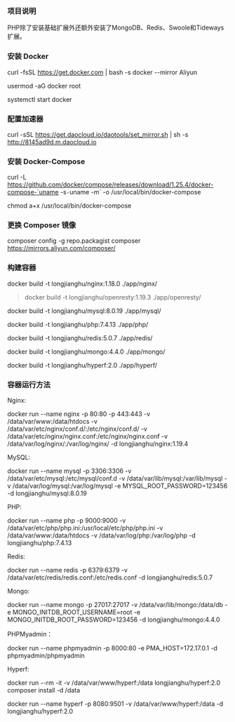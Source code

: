 ### 项目说明

PHP除了安装基础扩展外还额外安装了MongoDB、Redis、Swoole和Tideways扩展。

### 安装 Docker

curl -fsSL https://get.docker.com | bash -s docker --mirror Aliyun

usermod -aG docker  root

systemctl start docker

### 配置加速器

curl -sSL https://get.daocloud.io/daotools/set_mirror.sh | sh -s http://8145ad9d.m.daocloud.io

### 安装 Docker-Compose

curl -L https://github.com/docker/compose/releases/download/1.25.4/docker-compose-`uname -s`-`uname -m` -o /usr/local/bin/docker-compose

chmod a+x /usr/local/bin/docker-compose

### 更换 Composer 镜像

composer config -g repo.packagist composer https://mirrors.aliyun.com/composer/

### 构建容器


docker build -t longjianghu/nginx:1.18.0 ./app/nginx/

> docker build -t longjianghu/openresty:1.19.3 ./app/openresty/

docker build -t longjianghu/mysql:8.0.19 ./app/mysql/

docker build -t longjianghu/php:7.4.13 ./app/php/

docker build -t longjianghu/redis:5.0.7 ./app/redis/

docker build -t longjianghu/mongo:4.4.0 ./app/mongo/

docker build -t longjianghu/hyperf:2.0 ./app/hyperf/

### 容器运行方法

Nginx:

docker run --name nginx -p 80:80 -p 443:443 -v /data/var/www:/data/htdocs -v /data/var/etc/nginx/conf.d/:/etc/nginx/conf.d/ -v /data/var/etc/nginx/nginx.conf:/etc/nginx/nginx.conf -v /data/var/log/nginx/:/var/log/nginx/ -d longjianghu/nginx:1.19.4

MySQL:

docker run --name mysql -p 3306:3306 -v /data/var/etc/mysql:/etc/mysql/conf.d -v /data/var/lib/mysql:/var/lib/mysql -v /data/var/log/mysql:/var/log/mysql -e MYSQL_ROOT_PASSWORD=123456 -d longjianghu/mysql:8.0.19

PHP:

docker run --name php -p 9000:9000 -v /data/var/etc/php/php.ini:/usr/local/etc/php/php.ini -v /data/var/www:/data/htdocs -v /data/var/log/php:/var/log/php -d longjianghu/php:7.4.13

Redis:

docker run --name redis -p 6379:6379 -v /data/var/etc/redis/redis.conf:/etc/redis.conf -d longjianghu/redis:5.0.7

Mongo:

docker run --name mongo -p 27017:27017 -v /data/var/lib/mongo:/data/db -e MONGO_INITDB_ROOT_USERNAME=root -e MONGO_INITDB_ROOT_PASSWORD=123456 -d longjianghu/mongo:4.4.0

PHPMyadmin：

docker run --name phpmyadmin -p 8000:80 -e PMA_HOST=172.17.0.1 -d phpmyadmin/phpmyadmin

Hyperf:

docker run --rm -it -v /data/var/www/hyperf:/data longjianghu/hyperf:2.0 composer install -d /data

docker run --name hyperf -p 8080:9501 -v /data/var/www/hyperf:/data -d longjianghu/hyperf:2.0